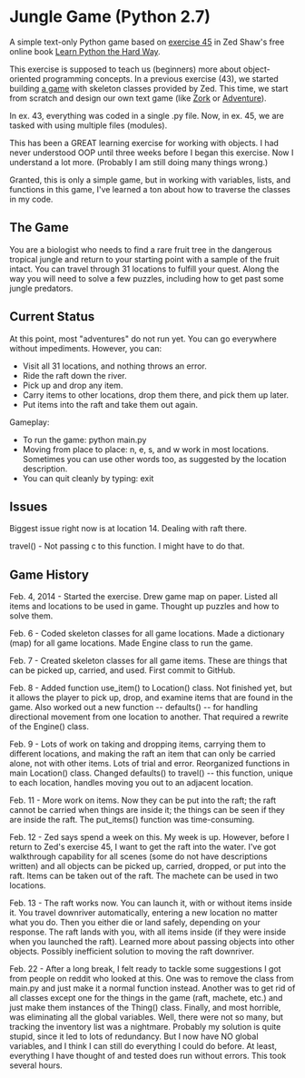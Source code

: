 Jungle Game (Python 2.7)
========================

A simple text-only Python game based on [exercise 45](http://learnpythonthehardway.org/book/ex45.html) in Zed Shaw's free online book [Learn Python the Hard Way](http://learnpythonthehardway.org/book/).

This exercise is supposed to teach us (beginners) more about object-oriented programming concepts. In a previous exercise (43), we started building [a game](https://github.com/macloo/pythongame) with skeleton classes provided by Zed. This time, we start from scratch and design our own text game (like [Zork](http://en.wikipedia.org/wiki/Zork) or [Adventure](http://en.wikipedia.org/wiki/Colossal_Cave_Adventure)). 

In ex. 43, everything was coded in a single .py file. Now, in ex. 45, we are tasked with using multiple files (modules).

This has been a GREAT learning exercise for working with objects. I had never understood OOP until three weeks before I began this exercise. Now I understand a lot more. (Probably I am still doing many things wrong.)

Granted, this is only a simple game, but in working with variables, lists, and functions in this game, I've learned a ton about how to traverse the classes in my code.

## The Game

You are a biologist who needs to find a rare fruit tree in the dangerous tropical jungle and return to your starting point with a sample of the fruit intact. You can travel through 31 locations to fulfill your quest. Along the way you will need to solve a few puzzles, including how to get past some jungle predators.

## Current Status

At this point, most "adventures" do not run yet. You can go everywhere without impediments. However, you can:

* Visit all 31 locations, and nothing throws an error.
* Ride the raft down the river.
* Pick up and drop any item.
* Carry items to other locations, drop them there, and pick them up later.
* Put items into the raft and take them out again.

Gameplay:

* To run the game: python main.py
* Moving from place to place: n, e, s, and w work in most locations. Sometimes you can use other words too, as suggested by the location description. 
* You can quit cleanly by typing: exit

## Issues

Biggest issue right now is at location 14. Dealing with raft there.

travel() - Not passing c to this function. I might have to do that.

## Game History

Feb. 4, 2014 - Started the exercise. Drew game map on paper. Listed all items and locations to be used in game. Thought up puzzles and how to solve them.

Feb. 6 - Coded skeleton classes for all game locations. Made a dictionary (map) for all game locations. Made Engine class to run the game. 

Feb. 7 - Created skeleton classes for all game items. These are things that can be picked up, carried, and used. First commit to GitHub. 

Feb. 8 - Added function use_item() to Location() class. Not finished yet, but it allows the player to pick up, drop, and examine items that are found in the game. Also worked out a new function -- defaults() -- for handling directional movement from one location to another. That required a rewrite of the Engine() class.

Feb. 9 - Lots of work on taking and dropping items, carrying them to different locations, and making the raft an item that can only be carried alone, not with other items. Lots of trial and error. Reorganized functions in main Location() class. Changed defaults() to travel() -- this function, unique to each location, handles moving you out to an adjacent location. 

Feb. 11 - More work on items. Now they can be put into the raft; the raft cannot be carried when things are inside it; the things can be seen if they are inside the raft. The put_items() function was time-consuming.

Feb. 12 - Zed says spend a week on this. My week is up. However, before I return to Zed's exercise 45, I want to get the raft into the water. I've got walkthrough capability for all scenes (some do not have descriptions written) and all objects can be picked up, carried, dropped, or put into the raft. Items can be taken out of the raft. The machete can be used in two locations.

Feb. 13 - The raft works now. You can launch it, with or without items inside it. You travel downriver automatically, entering a new location no matter what you do. Then you either die or land safely, depending on your response. The raft lands with you, with all items inside (if they were inside when you launched the raft). Learned more about passing objects into other objects. Possibly inefficient solution to moving the raft downriver.

Feb. 22 - After a long break, I felt ready to tackle some suggestions I got from people on reddit who looked at this. One was to remove the class from main.py and just make it a normal function instead. Another was to get rid of all classes except one for the things in the game (raft, machete, etc.) and just make them instances of the Thing() class. Finally, and most horrible, was eliminating all the global variables. Well, there were not so many, but tracking the inventory list was a nightmare. Probably my solution is quite stupid, since it led to lots of redundancy. But I now have NO global variables, and I think I can still do everything I could do before. At least, everything I have thought of and tested does run without errors. This took several hours.

